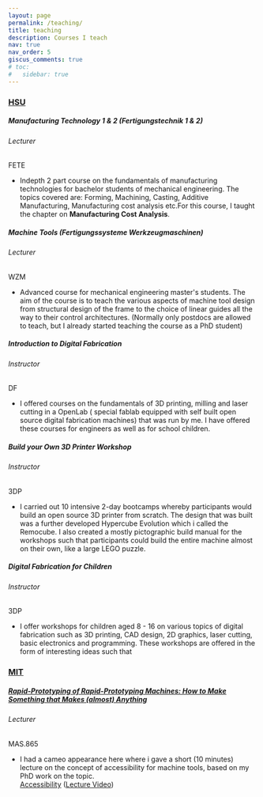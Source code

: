 ```yaml
---
layout: page
permalink: /teaching/
title: teaching
description: Courses I teach
nav: true
nav_order: 5
giscus_comments: true
# toc:
#   sidebar: true
---
```


<h3 style="color: #4b9cd3;" id="HSU"><a href="https://www.hsu-hh.de/">HSU</a></h3>
<!-- Manufacturing Technology 1 & 2 -->
<div class="card mt-3">
  <div class="p-3">
    <div class="row">
      <div class="col-sm-10">
        <h5 id="comp311" class="card-title">Manufacturing Technology 1 & 2 (Fertigungstechnik 1 & 2)</h5>
        <h6 class="card-subtitle font-italic">Lecturer</h6>
      </div>
      <div class="col-sm-2 text-sm-right">
        <span class="badge">
          FETE
        </span>
      </div>
    </div>
    <ul class="card-text font-weight-light list-group list-group-flush">
      <li class="list-group-item">
        <div class="row">
          <div class="col-sm-9">
            Indepth 2 part course on the fundamentals of manufacturing technologies for bachelor students of mechanical engineering. The topics covered are: Forming, Machining, Casting, Additive Manufacturing, Manufacturing cost analysis etc.For this course, I taught the chapter on <strong>Manufacturing Cost Analysis</strong>.
          </div>
<!--           <div class="col-sm-3">
            <a href="/projects/mips-emulator">MIPS Emulator</a>&nbsp;(<a href="https://github.com/madiali/mips-emulator">GitHub</a>)
          </div> -->
        </div>
      </li>
    </ul>
  </div>
</div>

<!-- Machine Tools -->
<div class="card mt-3">
  <div class="p-3">
    <div class="row">
      <div class="col-sm-10">
        <h5 id="comp311" class="card-title">Machine Tools (Fertigungssysteme Werkzeugmaschinen) </h5>
        <h6 class="card-subtitle font-italic">Lecturer</h6>
      </div>
      <div class="col-sm-2 text-sm-right">
        <span class="badge">
          WZM
        </span>
      </div>
    </div>
    <ul class="card-text font-weight-light list-group list-group-flush">
      <li class="list-group-item">
        <div class="row">
          <div class="col-sm-9">
            Advanced course for mechanical engineering master's students. The aim of the course is to teach the various aspects of machine tool design from structural design of the frame to the choice of linear guides all the way to their control architectures. (Normally only postdocs are allowed to teach, but I already started teaching the course as a PhD student)
          </div>
        </div>
      </li>
    </ul>
  </div>
</div>

<!-- Digital Fabrication -->
<div class="card mt-3">
  <div class="p-3">
    <div class="row">
      <div class="col-sm-10">
        <h5 id="comp311" class="card-title">Introduction to Digital Fabrication </h5>
        <h6 class="card-subtitle font-italic">Instructor</h6>
      </div>
      <div class="col-sm-2 text-sm-right">
        <span class="badge">
          DF
        </span>
      </div>
    </div>
    <ul class="card-text font-weight-light list-group list-group-flush">
      <li class="list-group-item">
        <div class="row">
          <div class="col-sm-9">
            I offered courses on the fundamentals of 3D printing, milling and laser cutting in a OpenLab ( special fablab equipped with self built open source digital fabrication machines) that was run by me. I have offered these courses for engineers as well as for school children.
          </div>
        </div>
      </li>
    </ul>
  </div>
</div>

<!-- 3D Printer Building -->
<div class="card mt-3">
  <div class="p-3">
    <div class="row">
      <div class="col-sm-10">
        <h5 id="comp311" class="card-title"> Build your Own 3D Printer Workshop </h5>
        <h6 class="card-subtitle font-italic">Instructor</h6>
      </div>
      <div class="col-sm-2 text-sm-right">
        <span class="badge">
          3DP
        </span>
      </div>
    </div>
    <ul class="card-text font-weight-light list-group list-group-flush">
      <li class="list-group-item">
        <div class="row">
          <div class="col-sm-9">
            I carried out 10 intensive 2-day bootcamps whereby participants would build an open source 3D printer from scratch. The design that was built was a further developed Hypercube Evolution which i called the Remocube. I also created a mostly pictographic build manual for the workshops such that participants could build the entire machine almost on their own, like a large LEGO puzzle.
          </div>
        </div>
      </li>
    </ul>
  </div>
</div>

<!-- Digital Fabrication for Children -->
<div class="card mt-3">
  <div class="p-3">
    <div class="row">
      <div class="col-sm-10">
        <h5 id="comp311" class="card-title"> Digital Fabrication for Children </h5>
        <h6 class="card-subtitle font-italic">Instructor</h6>
      </div>
      <div class="col-sm-2 text-sm-right">
        <span class="badge">
          3DP
        </span>
      </div>
    </div>
    <ul class="card-text font-weight-light list-group list-group-flush">
      <li class="list-group-item">
        <div class="row">
          <div class="col-sm-9">
            I offer workshops for children aged 8 - 16 on various topics of digital fabrication such as 3D printing, CAD design, 2D graphics, laser cutting, basic electronics and programming. These workshops are offered in the form of interesting ideas such that 
          </div>
        </div>
      </li>
    </ul>
  </div>
</div>

<h3 style="color: #4b9cd3;" id="MIT"><a href="https://www.mit.edu/">MIT</a></h3>
<!-- Rapid-Prototyping of Rapid-Prototyping Machines -->
<div class="card mt-3">
  <div class="p-3">
    <div class="row">
      <div class="col-sm-10">
        <h5 id="comp311" class="card-title"><a href="https://cba.mit.edu/classes/865.24/topics/usability_acc_sus/book/home.html"> Rapid-Prototyping of Rapid-Prototyping Machines:
How to Make Something that Makes (almost) Anything</a></h5>
        <h6 class="card-subtitle font-italic">Lecturer</h6>
      </div>
      <div class="col-sm-2 text-sm-right">
        <span class="badge">
          MAS.865
        </span>
      </div>
    </div>
    <ul class="card-text font-weight-light list-group list-group-flush">
      <li class="list-group-item">
        <div class="row">
          <div class="col-sm-9">
            I had a cameo appearance here where i gave a short (10 minutes) lecture on the concept of accessibility for machine tools, based on my PhD work on the topic.
          </div>
          <div class="col-sm-3">
            <a href="https://fab.cba.mit.edu/classes/865.24/topics/usability_acc_sus/book/accessibility.html">Accessibility</a>&nbsp;(<a href="https://vimeo.com/944675088">Lecture Video</a>)        
          </div>
        </div>
      </li>
    </ul>
  </div>
</div>
